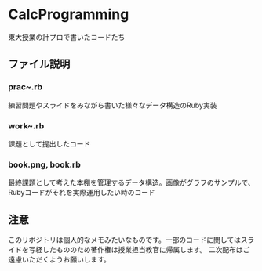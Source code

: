 # CalcProgramming
東大授業の計プロで書いたコードたち

## ファイル説明
### prac~.rb
練習問題やスライドをみながら書いた様々なデータ構造のRuby実装

### work~.rb
課題として提出したコード

### book.png, book.rb
最終課題として考えた本棚を管理するデータ構造。画像がグラフのサンプルで、Rubyコードがそれを実際運用したい時のコード

## 注意
このリポジトリは個人的なメモみたいなものです。一部のコードに関してはスライドを写経したもののため著作権は授業担当教官に帰属します。
二次配布はご遠慮いただくようお願いします。
